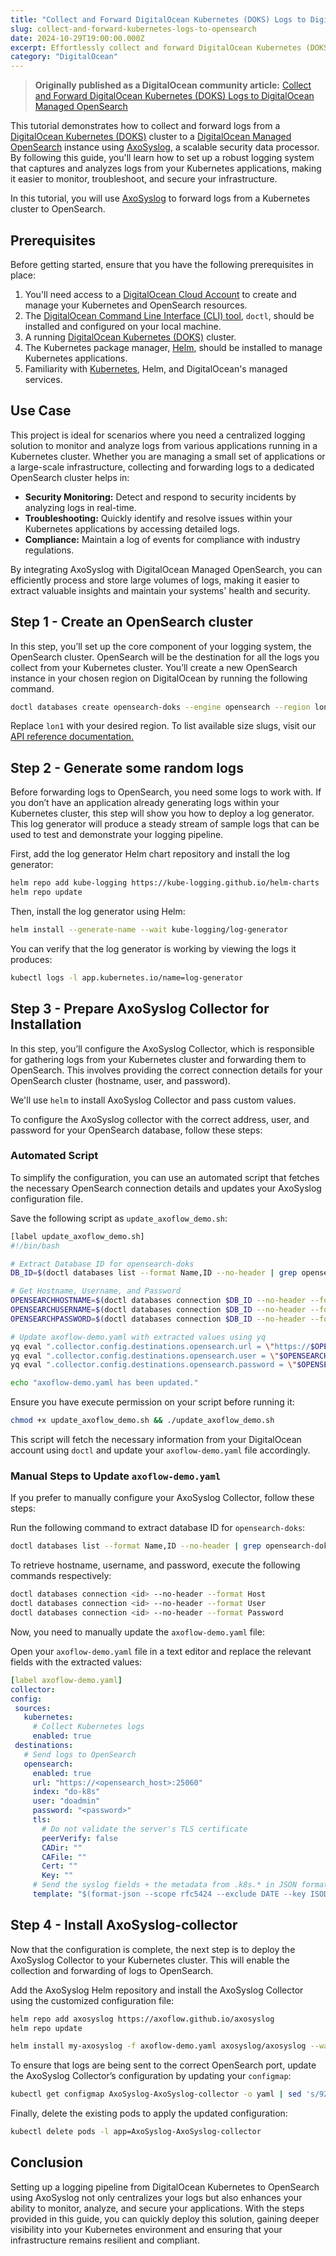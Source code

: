 ```yaml
---
title: "Collect and Forward DigitalOcean Kubernetes (DOKS) Logs to DigitalOcean Managed OpenSearch"
slug: collect-and-forward-kubernetes-logs-to-opensearch
date: 2024-10-29T19:00:00.000Z
excerpt: Effortlessly collect and forward DigitalOcean Kubernetes (DOKS) logs to DigitalOcean Managed OpenSearch for enhanced data analysis and monitoring.
category: "DigitalOcean"
---
```


> **Originally published as a DigitalOcean community article:** [Collect and Forward DigitalOcean Kubernetes (DOKS) Logs to DigitalOcean Managed OpenSearch](https://www.digitalocean.com/community/tutorials/collect-and-forward-kubernetes-logs-to-opensearch)

This tutorial demonstrates how to collect and forward logs from a [DigitalOcean Kubernetes (DOKS)](https://docs.digitalocean.com/products/kubernetes/) cluster to a [DigitalOcean Managed OpenSearch](https://www.digitalocean.com/products/managed-databases-opensearch) instance using [AxoSyslog](https://axoflow.com/docs/axosyslog-core/), a scalable security data processor. By following this guide, you'll learn how to set up a robust logging system that captures and analyzes logs from your Kubernetes applications, making it easier to monitor, troubleshoot, and secure your infrastructure.

In this tutorial, you will use [AxoSyslog](https://axoflow.com/docs/axosyslog-core/) to forward logs from a Kubernetes cluster to OpenSearch.

## Prerequisites

Before getting started, ensure that you have the following prerequisites in place:

1. You'll need access to a [DigitalOcean Cloud Account](https://cloud.digitalocean.com/login) to create and manage your Kubernetes and OpenSearch resources.
2. The [DigitalOcean Command Line Interface (CLI) tool](https://docs.digitalocean.com/reference/doctl/how-to/install/), `doctl`, should be installed and configured on your local machine.
3. A running [DigitalOcean Kubernetes (DOKS)](https://docs.digitalocean.com/products/kubernetes/) cluster.
4. The Kubernetes package manager, [Helm](https://helm.sh/docs/intro/install/), should be installed to manage Kubernetes applications.
5. Familiarity with [Kubernetes](https://kubernetes.io/docs/concepts/), Helm, and DigitalOcean's managed services.

## Use Case

This project is ideal for scenarios where you need a centralized logging solution to monitor and analyze logs from various applications running in a Kubernetes cluster. Whether you are managing a small set of applications or a large-scale infrastructure, collecting and forwarding logs to a dedicated OpenSearch cluster helps in:

- **Security Monitoring:** Detect and respond to security incidents by analyzing logs in real-time.
- **Troubleshooting:** Quickly identify and resolve issues within your Kubernetes applications by accessing detailed logs.
- **Compliance:** Maintain a log of events for compliance with industry regulations.

By integrating AxoSyslog with DigitalOcean Managed OpenSearch, you can efficiently process and store large volumes of logs, making it easier to extract valuable insights and maintain your systems' health and security.

## Step 1 - Create an OpenSearch cluster

In this step, you’ll set up the core component of your logging system, the OpenSearch cluster. OpenSearch will be the destination for all the logs you collect from your Kubernetes cluster. You’ll create a new OpenSearch instance in your chosen region on DigitalOcean by running the following command.

```bash
doctl databases create opensearch-doks --engine opensearch --region lon1 --size db-s-1vcpu-2gb --num-nodes 1
```

Replace `lon1` with your desired region. To list available size slugs, visit our [API reference documentation.](https://docs.digitalocean.com/reference/api/api-reference/#tag/Databases)

## Step 2 - Generate some random logs

Before forwarding logs to OpenSearch, you need some logs to work with. If you don’t have an application already generating logs within your Kubernetes cluster, this step will show you how to deploy a log generator. This log generator will produce a steady stream of sample logs that can be used to test and demonstrate your logging pipeline.

First, add the log generator Helm chart repository and install the log generator:

```bash
helm repo add kube-logging https://kube-logging.github.io/helm-charts
helm repo update
```

Then, install the log generator using Helm:

```bash
helm install --generate-name --wait kube-logging/log-generator
```

You can verify that the log generator is working by viewing the logs it produces:

```bash
kubectl logs -l app.kubernetes.io/name=log-generator
```

## Step 3 - Prepare AxoSyslog Collector for Installation

In this step, you’ll configure the AxoSyslog Collector, which is responsible for gathering logs from your Kubernetes cluster and forwarding them to OpenSearch. This involves providing the correct connection details for your OpenSearch cluster (hostname, user, and password).

We'll use `helm` to install AxoSyslog Collector and pass custom values.

To configure the AxoSyslog collector with the correct address, user, and password for your OpenSearch database, follow these steps:

### Automated Script

To simplify the configuration, you can use an automated script that fetches the necessary OpenSearch connection details and updates your AxoSyslog configuration file.

Save the following script as `update_axoflow_demo.sh`:

```bash
[label update_axoflow_demo.sh]
#!/bin/bash

# Extract Database ID for opensearch-doks
DB_ID=$(doctl databases list --format Name,ID --no-header | grep opensearch-doks | awk '{print $2}')

# Get Hostname, Username, and Password
OPENSEARCHHOSTNAME=$(doctl databases connection $DB_ID --no-header --format Host)
OPENSEARCHUSERNAME=$(doctl databases connection $DB_ID --no-header --format User)
OPENSEARCHPASSWORD=$(doctl databases connection $DB_ID --no-header --format Password)

# Update axoflow-demo.yaml with extracted values using yq
yq eval ".collector.config.destinations.opensearch.url = \"https://$OPENSEARCHHOSTNAME:25060\"" -i axoflow.yaml
yq eval ".collector.config.destinations.opensearch.user = \"$OPENSEARCHUSERNAME\"" -i axoflow.yaml
yq eval ".collector.config.destinations.opensearch.password = \"$OPENSEARCHPASSWORD\"" -i axoflow.yaml

echo "axoflow-demo.yaml has been updated."
```

Ensure you have execute permission on your script before running it:

```bash
chmod +x update_axoflow_demo.sh && ./update_axoflow_demo.sh
```

This script will fetch the necessary information from your DigitalOcean account using `doctl` and update your `axoflow-demo.yaml` file accordingly.

### Manual Steps to Update `axoflow-demo.yaml`

If you prefer to manually configure your AxoSyslog Collector, follow these steps:

Run the following command to extract database ID for `opensearch-doks`:

```bash
doctl databases list --format Name,ID --no-header | grep opensearch-doks | awk '{print $2}'
```

To retrieve hostname, username, and password, execute the following commands respectively:

```bash
doctl databases connection <id> --no-header --format Host
doctl databases connection <id> --no-header --format User
doctl databases connection <id> --no-header --format Password
```

Now, you need to manually update the `axoflow-demo.yaml` file:

   Open your `axoflow-demo.yaml` file in a text editor and replace the relevant fields with the extracted values:

   ```yaml
[label axoflow-demo.yaml]
collector:
  config:
    sources:
      kubernetes:
        # Collect Kubernetes logs
        enabled: true
    destinations:
      # Send logs to OpenSearch
      opensearch:
        enabled: true
        url: "https://<opensearch_host>:25060"
        index: "do-k8s"
        user: "doadmin"
        password: "<password>"
        tls:
          # Do not validate the server's TLS certificate
          peerVerify: false
          CADir: ""
          CAFile: ""
          Cert: ""
          Key: ""
        # Send the syslog fields + the metadata from .k8s.* in JSON format
        template: "$(format-json --scope rfc5424 --exclude DATE --key ISODATE @timestamp=${ISODATE} k8s=$(format-json .k8s.* --shift-levels 2 --exclude .k8s.log))"
   ```

## Step 4 - Install AxoSyslog-collector

Now that the configuration is complete, the next step is to deploy the AxoSyslog Collector to your Kubernetes cluster. This will enable the collection and forwarding of logs to OpenSearch.

Add the AxoSyslog Helm repository and install the AxoSyslog Collector using the customized configuration file:

```bash
helm repo add axosyslog https://axoflow.github.io/axosyslog
helm repo update
```

```bash
helm install my-axosyslog -f axoflow-demo.yaml axosyslog/axosyslog --wait
```

To ensure that logs are being sent to the correct OpenSearch port, update the AxoSyslog Collector’s configuration by updating your `configmap`:

```bash
kubectl get configmap AxoSyslog-AxoSyslog-collector -o yaml | sed 's/9200\/_bulk/25060\/_bulk/' | kubectl apply -f -
```

Finally, delete the existing pods to apply the updated configuration:

```bash
kubectl delete pods -l app=AxoSyslog-AxoSyslog-collector
```

## Conclusion

Setting up a logging pipeline from DigitalOcean Kubernetes to OpenSearch using AxoSyslog not only centralizes your logs but also enhances your ability to monitor, analyze, and secure your applications. With the steps provided in this guide, you can quickly deploy this solution, gaining deeper visibility into your Kubernetes environment and ensuring that your infrastructure remains resilient and compliant.
